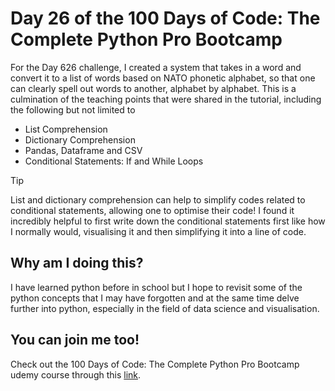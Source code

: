 <h1>Day 26 of the 100 Days of Code: The Complete Python Pro Bootcamp</h1>
<p>For the Day 626 challenge, I created a system that takes in a word and convert it to a list of words based on NATO phonetic alphabet, so that one can clearly spell out words to another, alphabet by alphabet. This is a culmination of the teaching points that were shared in the tutorial, including the following but not limited to</p>
<ul>
  <li>List Comprehension</li>
  <li>Dictionary Comprehension</li>
  <li>Pandas, Dataframe and CSV</li>
  <li>Conditional Statements: If and While Loops</li>
</ul>

> [!TIP]
> List and dictionary comprehension can help to simplify codes related to conditional statements, allowing one to optimise their code! I found it incredibly helpful to first write down the conditional statements first like how I normally would, visualising it and then simplifying it into a line of code. 

<h2>Why am I doing this?</h2>
<p>I have learned python before in school but I hope to revisit some of the python concepts that I may have forgotten and at the same time delve further into python, especially in the field of data science and visualisation.</p>

<h2>You can join me too!</h2>
<p> Check out the 100 Days of Code: The Complete Python Pro Bootcamp udemy course through this <a href="https://www.udemy.com/course/100-days-of-code/">link</a>.</p>
